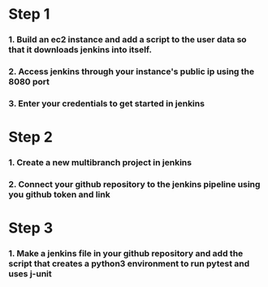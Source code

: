 # Step 1
### 1. Build an ec2 instance and add a script to the user data so that it downloads jenkins into itself.
### 2. Access jenkins through your instance's public ip using the 8080 port
### 3. Enter your credentials to get started in jenkins
# Step 2
### 1. Create a new multibranch project in jenkins  
### 2. Connect your github repository to the jenkins pipeline using you github token and link
# Step 3
### 1. Make a jenkins file in your github repository and add the script that creates a python3 environment to run pytest and uses j-unit   
